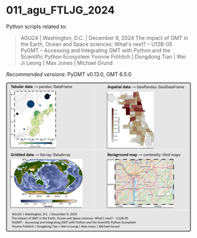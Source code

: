 # 011_agu_FTLJG_2024

Python scripts related to:
> AGU24 | Washington, D.C. | December 9, 2024
> The impact of GMT in the Earth, Ocean and Space sciences: What's next? – U12B-05
> PyGMT – Accessing and Integrating GMT with Python and the Scientific Python Ecosystem
> Yvonne Fröhlich | Dongdong Tian | Wei Ji Leong | Max Jones | Michael Grund

_Recommended versions_: PyGMT v0.13.0, GMT 6.5.0

![](https://github.com/yvonnefroehlich/gmt-pygmt-plotting/raw/main/_images/github_map_readme_011pygmt.png)
